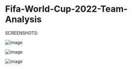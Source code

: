 # Fifa-World-Cup-2022-Team-Analysis
SCREENSHOTS:

![image](https://github.com/user-attachments/assets/67efa496-16ef-4325-a19b-3c1cf7b8c03c)


![image](https://github.com/user-attachments/assets/df49bbbd-5610-48d2-84dc-c352f1f60e72)


![image](https://github.com/user-attachments/assets/905da06b-8ada-4534-9dfc-6fe8c5f9542f)




